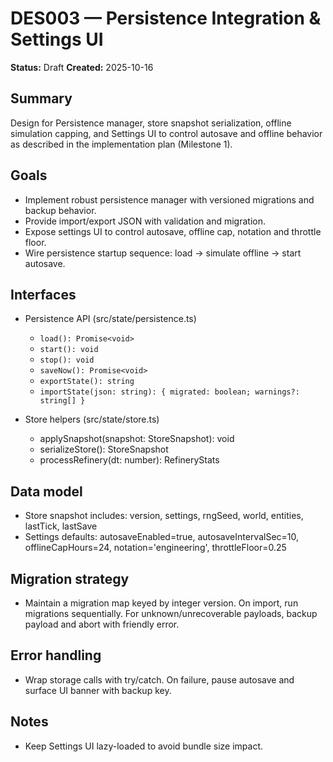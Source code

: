 # DES003 — Persistence Integration & Settings UI

**Status:** Draft
**Created:** 2025-10-16

## Summary

Design for Persistence manager, store snapshot serialization, offline simulation capping, and Settings UI to control autosave and offline behavior as described in the implementation plan (Milestone 1).

## Goals

- Implement robust persistence manager with versioned migrations and backup behavior.
- Provide import/export JSON with validation and migration.
- Expose settings UI to control autosave, offline cap, notation and throttle floor.
- Wire persistence startup sequence: load -> simulate offline -> start autosave.

## Interfaces

- Persistence API (src/state/persistence.ts)
  - `load(): Promise<void>`
  - `start(): void`
  - `stop(): void`
  - `saveNow(): Promise<void>`
  - `exportState(): string`
  - `importState(json: string): { migrated: boolean; warnings?: string[] }`

- Store helpers (src/state/store.ts)
  - applySnapshot(snapshot: StoreSnapshot): void
  - serializeStore(): StoreSnapshot
  - processRefinery(dt: number): RefineryStats

## Data model

- Store snapshot includes: version, settings, rngSeed, world, entities, lastTick, lastSave
- Settings defaults: autosaveEnabled=true, autosaveIntervalSec=10, offlineCapHours=24, notation='engineering', throttleFloor=0.25

## Migration strategy

- Maintain a migration map keyed by integer version. On import, run migrations sequentially. For unknown/unrecoverable payloads, backup payload and abort with friendly error.

## Error handling

- Wrap storage calls with try/catch. On failure, pause autosave and surface UI banner with backup key.

## Notes

- Keep Settings UI lazy-loaded to avoid bundle size impact.
